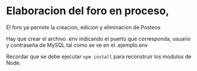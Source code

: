 # Elaboracion del foro en proceso,

El foro ya permite la creacion, edicion y eliminacion de Posteos


Hay que crear el archivo .env indicando el puerto que corresponda, usuario y contraseña de MySQL tal como se ve en el .ejemplo.env


Recordar que se debe ejecutar ```npm install``` para reconstruir los modulos de Node.
